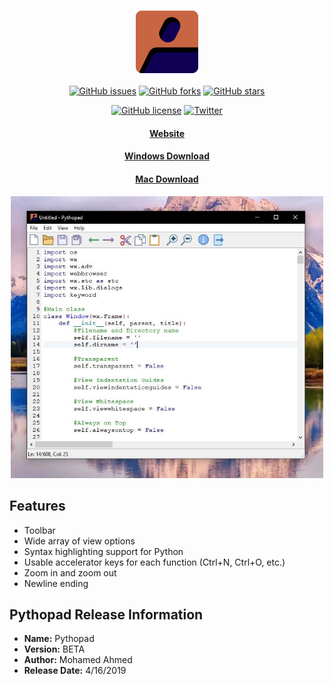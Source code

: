 <h3 align="center">
  <a href="https://mhsaia.me/pythopad" target="_blank">
    <img src="img/logo.png" alt="Pythopad"/>
  </a>
</h3>
<p align="center">
<a href="https://github.com/maltarawy/pythopad/issues"><img alt="GitHub issues" src="https://img.shields.io/github/issues/maltarawy/pythopad"></a>
  <a href="https://github.com/maltarawy/pythopad/network"><img alt="GitHub forks" src="https://img.shields.io/github/forks/maltarawy/pythopad"></a>
  <a href="https://github.com/maltarawy/pythopad/stargazers"><img alt="GitHub stars" src="https://img.shields.io/github/stars/maltarawy/pythopad"></a>
 </p>
 <p align="center">
  <a href="https://github.com/maltarawy/pythopad/blob/main/LICENSE"><img alt="GitHub license" src="https://img.shields.io/github/license/maltarawy/pythopad"></a>
  <a href="https://twitter.com/intent/tweet?text=Wow:&url=https%3A%2F%2Fgithub.com%2Fmhsaia%2Fpythopad%2F"><img alt="Twitter" src="https://img.shields.io/twitter/url?style=social"></a>
  </p>
<h4 align="center">
  <a href="https://mhsaia.me/pythopad" target="_blank">Website</a>
</h4>
<h4 align="center">
  <a href="https://mhsaia.me/pythopad" target="_blank">Windows Download</a>
</h4>
<h4 align="center">
  <a href="https://mhsaia.me/pythopad" target="_blank">Mac Download</a>
</h4>
<p align="center">
  <a href="https://mhsaia.me/pythopad" target="_blank">
    <img src="img/ss.JPG" width = "500" alt="Screenshot"/>
  </a>
</p>


## Features
- Toolbar
- Wide array of view options
- Syntax highlighting support for Python
- Usable accelerator keys for each function (Ctrl+N, Ctrl+O, etc.)
- Zoom in and zoom out
- Newline ending

## Pythopad Release Information
- **Name:** Pythopad
- **Version:** BETA
- **Author:** Mohamed Ahmed
- **Release Date:** 4/16/2019
